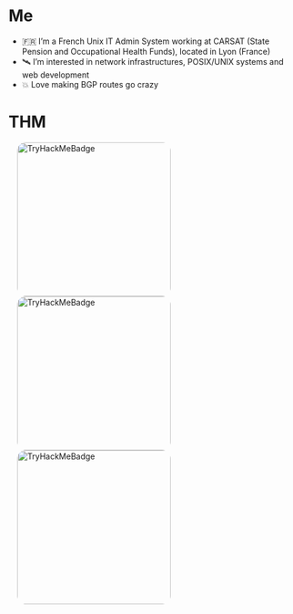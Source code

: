 # Me

- 🇫🇷 I’m a French Unix IT Admin System working at CARSAT (State Pension and Occupational Health Funds), located in Lyon (France)
- 🛰️ I’m interested in network infrastructures, POSIX/UNIX systems and web development
- 💥 Love making BGP routes go crazy

# THM
<div>
 <img style="display: inline; width: 270px; border-radius: 15px !important; margin-left: 15px" src="https://assets.tryhackme.com/room-badges/8e753fe8ecd25e8431330fe501fc99bf.png" alt="TryHackMeBadge">
 <img style="display: inline; width: 270px; border-radius: 15px; margin-left: 15px" src="https://assets.tryhackme.com/room-badges/6ed528b7e16d6f404031abef7463282e.png" alt="TryHackMeBadge">
 <img style="display: inline; width: 270px; border-radius: 15px; margin-left: 15px" src="https://assets.tryhackme.com/room-badges/b2d0b5703781dc1e1b53e32f14315980.png" alt="TryHackMeBadge">
</div>

<!---
Surffren/Surffren is a ✨ special ✨ repository because its `README.md` (this file) appears on your GitHub profile.
You can click the Preview link to take a look at your changes.
--->
